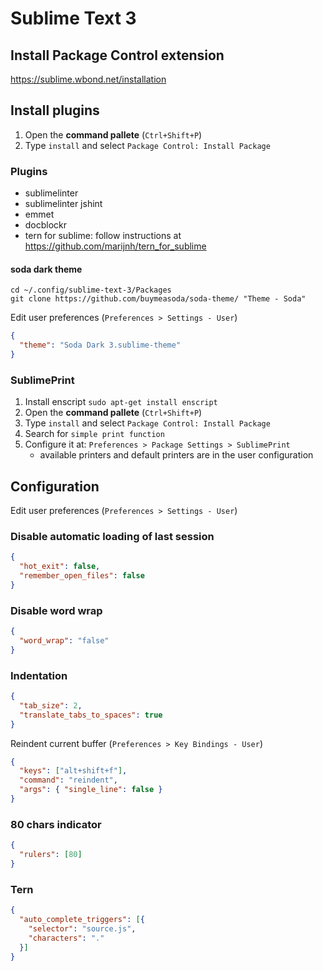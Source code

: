 Sublime Text 3
==============

Install Package Control extension
---------------------------------

https://sublime.wbond.net/installation

Install plugins
---------------

1.  Open the **command pallete** (`Ctrl+Shift+P`)
2.  Type `install` and select `Package Control: Install Package`

### Plugins

*   sublimelinter
*   sublimelinter jshint
*   emmet
*   docblockr
*   tern for sublime: follow instructions at https://github.com/marijnh/tern_for_sublime

#### soda dark theme

    cd ~/.config/sublime-text-3/Packages
    git clone https://github.com/buymeasoda/soda-theme/ "Theme - Soda"

Edit user preferences (`Preferences > Settings - User`)

```json
{
  "theme": "Soda Dark 3.sublime-theme"
}
```

### SublimePrint

1.  Install enscript `sudo apt-get install enscript`
2.  Open the **command pallete** (`Ctrl+Shift+P`)
3.  Type `install` and select `Package Control: Install Package`
4.  Search for `simple print function`
5.  Configure it at: `Preferences > Package Settings > SublimePrint`
    *   available printers and default printers are in the user configuration

Configuration
-------------

Edit user preferences (`Preferences > Settings - User`)

### Disable automatic loading of last session

```json
{
  "hot_exit": false,
  "remember_open_files": false
}
```

### Disable word wrap

```json
{
  "word_wrap": "false"
}
```

### Indentation

```json
{
  "tab_size": 2,
  "translate_tabs_to_spaces": true
}
```

Reindent current buffer (`Preferences > Key Bindings - User`)

```json
{
  "keys": ["alt+shift+f"],
  "command": "reindent",
  "args": { "single_line": false }
}
```

### 80 chars indicator

```json
{
  "rulers": [80]
}
```

### Tern

```json
{
  "auto_complete_triggers": [{
    "selector": "source.js",
    "characters": "."
  }]
}
```
